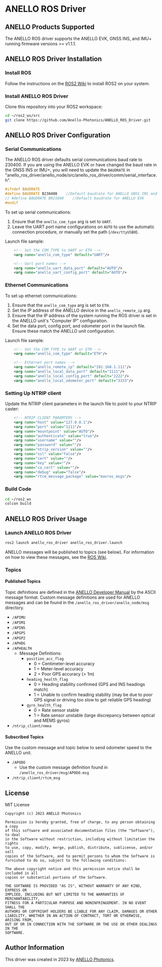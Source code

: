 # ANELLO ROS Driver

## ANELLO Products Supported

The ANELLO ROS driver supports the ANELLO EVK, GNSS INS, and IMU+ running firmware versions >= v1.1.1.

## ANELLO ROS Driver Installation

### Install ROS

Follow the instructions on the [ROS2 Wiki](https://docs.ros.org/en/humble/Installation.html) to install ROS2 on your system.

### Install ANELLO ROS Driver

Clone this repository into your ROS2 workspace:

```bash
cd ~/ros2_ws/src
git clone https://github.com/Anello-Photonics/ANELLO_ROS_Driver.git
```

## ANELLO ROS Driver Configuration

### Serial Communications

The ANELLO ROS driver defaults serial communications baud rate to 230400.
If you are using the ANELLO EVK or have changed the baud rate in the GNSS INS or IMU+, you will need to update the ```BAUDRATE``` in "anello_ros_driver/anello_node/src/anello_ros_driver/comm/serial_interface.h".

```c++
#ifndef BAUDRATE
#define BAUDRATE B230400    //Default baudrate for ANELLO GNSS INS and IMU+
// #define BAUDRATE B921600    //Default baudrate for ANELLO EVK
#endif
```

To set up serial communications:

1. Ensure that the ```anello_com_type``` arg is set to ```UART```.
2. Leave the UART port name configurations on ```AUTO``` to use the automatic connection procedure, or manually set the path (```/dev/ttyUSB0```).

Launch file sample:

```xml
    <!-- Set the COM_TYPE to UART or ETH -->
    <arg name="anello_com_type" default="UART"/>

    <!-- Uart port names -->
    <arg name="anello_uart_data_port" default="AUTO"/>
    <arg name="anello_uart_config_port" default="AUTO"/>
```

### Ethernet Communications

To set up ethernet communications:

1. Ensure that the ```anello_com_type``` arg is set to ```ETH```.
2. Set the IP address of the ANELLO device in the ```anello_remote_ip``` arg.
3. Ensure that the IP address of the system running the ROS driver is set in the ANELLO unit's "Computer IP" configuration.
4. Set the data port, config port, and odometer port in the launch file. Ensure these match the ANELLO unit configuration.

Launch file sample:

```xml
    <!-- Set the COM_TYPE to UART or ETH -->
    <arg name="anello_com_type" default="ETH"/>
```

```xml
    <!-- Ethernet port names -->
    <arg name="anello_remote_ip" default="192.168.1.111"/>
    <arg name="anello_local_data_port" default="1111"/>
    <arg name="anello_local_config_port" default="2222"/>
    <arg name="anello_local_odometer_port" default="3333"/>
```

### Setting Up NTRIP client

Update the NTRIP client parameters in the launch file to point to your NTRIP caster:

```xml
    <!-- NTRIP CLIENT PARAMTERS -->
    <arg name="host" value="127.0.0.1"/>
    <arg name="port" value="1111"/>
    <arg name="mountpoint" value="AUTO"/>
    <arg name="authenticate" value="true"/>
    <arg name="username" value=""/>
    <arg name="password" value=""/>
    <arg name="ntrip_version" value=""/>
    <arg name="ssl" value="false"/>
    <arg name="cert" value=""/>
    <arg name="key" value=""/>
    <arg name="ca_cert" value=""/>
    <arg name="debug" value="false"/>
    <arg name="rtcm_message_package" value="mavros_msgs"/>
```

### Build Code

```bash
cd ~/ros2_ws
colcon build
```

## ANELLO ROS Driver Usage

### Launch ANELLO ROS Driver

```bash
ros2 launch anello_ros_driver anello_ros_driver.launch
```

ANELLO messages will be published to topics (see below). For information on how to view these messages, see the [ROS Wiki](http://wiki.ros.org/ROS/Tutorials/UnderstandingTopics).

### Topics

#### Published Topics

Topic definitions are defined in the [ANELLO Developer Manual](https://docs-a1.readthedocs.io/en/latest/) by the ASCII message format. Custom message definitions are used for ANELLO messages and can be found in the `/anello_ros_driver/anello_node/msg` directory.

* `/APIMU`
* `/APIM1`
* `/APINS`
* `/APGPS`
* `/APGP2`
* `/APHDG`
* `/APHEALTH`
  * Message Definitions:
    * `position_acc_flag`
      * 0 = Centimeter-level accuracy
      * 1 = Meter-level accuracy
      * 2 = Poor GPS accuracy (> 1m)
    * `heading_health_flag`
      * 0 = Heading stability confirmed (GPS and INS headings match)
      * 1 = Unable to confirm heading stability (may be due to poor GPS signal or driving too slow to get reliable GPS heading)
    * `gyro_health_flag`
      * 0 = Rate sensor stable
      * 1 = Rate sensor unstable (large discrepancy between optical and MEMS gyros)
* `/ntrip_client/nmea`

#### Subscribed Topics

Use the custom message and topic below to send odometer speed to the ANELLO unit.

* `/APODO`
  * Use the custom message definition found in `/anello_ros_driver/msg/APODO.msg`
* `/ntrip_client/rtcm_msg`

## License

MIT License

```text
Copyright (c) 2023 ANELLO Photonics

Permission is hereby granted, free of charge, to any person obtaining a copy
of this software and associated documentation files (the "Software"), to deal
in the Software without restriction, including without limitation the rights
to use, copy, modify, merge, publish, distribute, sublicense, and/or sell
copies of the Software, and to permit persons to whom the Software is
furnished to do so, subject to the following conditions:

The above copyright notice and this permission notice shall be included in all
copies or substantial portions of the Software.

THE SOFTWARE IS PROVIDED "AS IS", WITHOUT WARRANTY OF ANY KIND, EXPRESS OR
IMPLIED, INCLUDING BUT NOT LIMITED TO THE WARRANTIES OF MERCHANTABILITY,
FITNESS FOR A PARTICULAR PURPOSE AND NONINFRINGEMENT. IN NO EVENT SHALL THE
AUTHORS OR COPYRIGHT HOLDERS BE LIABLE FOR ANY CLAIM, DAMAGES OR OTHER
LIABILITY, WHETHER IN AN ACTION OF CONTRACT, TORT OR OTHERWISE, ARISING FROM,
OUT OF OR IN CONNECTION WITH THE SOFTWARE OR THE USE OR OTHER DEALINGS IN THE
SOFTWARE.

```

## Author Information

This driver was created in 2023 by [ANELLO Photonics](https://www.anellophotonics.com/).